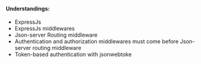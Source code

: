 #### **Understandings**:
- ExpressJs
- ExpressJs middlewares
- Json-server Routing middleware
- Authentication and authorization middlewares must come before Json-server routing middleware
- Token-based authentication with jsonwebtoke